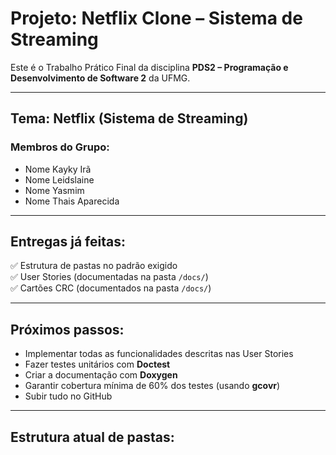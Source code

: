 # Projeto: Netflix Clone – Sistema de Streaming

Este é o Trabalho Prático Final da disciplina **PDS2 – Programação e Desenvolvimento de Software 2** da UFMG.

---

## Tema: Netflix (Sistema de Streaming)

### Membros do Grupo:
- Nome Kayky Irã 
- Nome Leidslaine
- Nome Yasmim
- Nome Thais Aparecida

---

## Entregas já feitas:

✅ Estrutura de pastas no padrão exigido  
✅ User Stories (documentadas na pasta `/docs/`)  
✅ Cartões CRC (documentados na pasta `/docs/`)  

---

## Próximos passos:

- Implementar todas as funcionalidades descritas nas User Stories
- Fazer testes unitários com **Doctest**
- Criar a documentação com **Doxygen**
- Garantir cobertura mínima de 60% dos testes (usando **gcovr**)
- Subir tudo no GitHub

---

## Estrutura atual de pastas:


